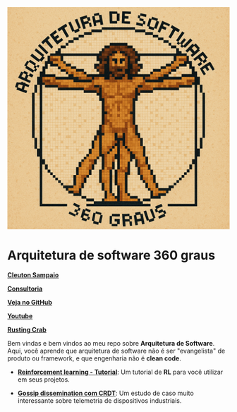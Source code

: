 ![](./arquitetura_software_360_graus.png)

# Arquitetura de software 360 graus

[**Cleuton Sampaio**](https://linkedin.com/in/cleutonsampaio)

[**Consultoria**](https://cleutonsampaio.com)

[**Veja no GitHub**](https://github.com/cleuton/arquitetura360)

[**Youtube**](https://youtube.com/@cleutonsampaio)

[**Rusting Crab**](http://rustingcrab.com)

Bem vindas e bem vindos ao meu repo sobre **Arquitetura de Software**. Aqui, você aprende que arquitetura de software não é ser "evangelista" de produto ou framework, e que engenharia não é **clean code**.

- [**Reinforcement learning - Tutorial**](./reinforcement_learning/): Um tutorial de **RL** para você utilizar em seus projetos. 

- [**Gossip dissemination com CRDT**](./gossip-crdt/): Um estudo de caso muito interessante sobre telemetria de dispositivos industriais.
